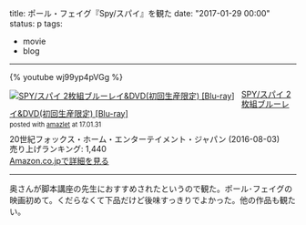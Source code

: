 title: ポール・フェイグ『Spy/スパイ』を観た
date: "2017-01-29 00:00"
status: p
tags:
- movie
- blog
---

{% youtube wj99yp4pVGg %}

<div class="amazlet-box" style="margin-bottom:0px;"><div class="amazlet-image" style="float:left;margin:0px 12px 1px 0px;"><a href="http://www.amazon.co.jp/exec/obidos/ASIN/B01FLMRL2Q/dotimpact-22/ref=nosim/" name="amazletlink" target="_blank"><img src="https://images-fe.ssl-images-amazon.com/images/I/51EL-hxpnfL._SL160_.jpg" alt="SPY/スパイ 2枚組ブルーレイ&DVD(初回生産限定) [Blu-ray]" style="border: none;" /></a></div><div class="amazlet-info" style="line-height:120%; margin-bottom: 10px"><div class="amazlet-name" style="margin-bottom:10px;line-height:120%"><a href="http://www.amazon.co.jp/exec/obidos/ASIN/B01FLMRL2Q/dotimpact-22/ref=nosim/" name="amazletlink" target="_blank">SPY/スパイ 2枚組ブルーレイ&DVD(初回生産限定) [Blu-ray]</a><div class="amazlet-powered-date" style="font-size:80%;margin-top:5px;line-height:120%">posted with <a href="http://www.amazlet.com/" title="amazlet" target="_blank">amazlet</a> at 17.01.31</div></div><div class="amazlet-detail">20世紀フォックス・ホーム・エンターテイメント・ジャパン (2016-08-03)<br />売り上げランキング: 1,440<br /></div><div class="amazlet-sub-info" style="float: left;"><div class="amazlet-link" style="margin-top: 5px"><a href="http://www.amazon.co.jp/exec/obidos/ASIN/B01FLMRL2Q/dotimpact-22/ref=nosim/" name="amazletlink" target="_blank">Amazon.co.jpで詳細を見る</a></div></div></div><div class="amazlet-footer" style="clear: left"></div></div>

---

奥さんが脚本講座の先生におすすめされたというので観た。ポール･フェイグの映画初めて。くだらなくて下品だけど後味すっきりでよかった。他の作品も観たい。
